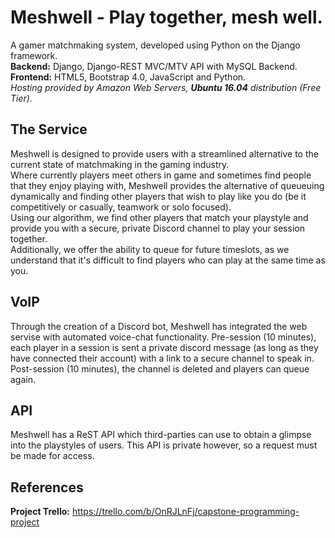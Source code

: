 # Meshwell - Play together, mesh well.
A gamer matchmaking system, developed using Python on the Django framework.  
**Backend:** Django, Django-REST MVC/MTV API with MySQL Backend.  
**Frontend:** HTML5, Bootstrap 4.0, JavaScript and Python.  
*Hosting provided by Amazon Web Servers, **Ubuntu 16.04** distribution (Free Tier).*

## The Service
Meshwell is designed to provide users with a streamlined alternative to the current state of matchmaking in the gaming industry.  
Where currently players meet others in game and sometimes find people that they enjoy playing with, Meshwell provides the alternative of queueuing dynamically and finding other players that wish to play like you do (be it competitively or casually, teamwork or solo focused).  
Using our algorithm, we find other players that match your playstyle and provide you with a secure, private Discord channel to play your session together.  
Additionally, we offer the ability to queue for future timeslots, as we understand that it's difficult to find players who can play at the same time as you.  

## VoIP
Through the creation of a Discord bot, Meshwell has integrated the web servise with automated voice-chat functionality.
Pre-session (10 minutes), each player in a session is sent a private discord message (as long as they have connected their account) with a link to a secure channel to speak in.
Post-session (10 minutes), the channel is deleted and players can queue again.

## API
Meshwell has a ReST API which third-parties can use to obtain a glimpse into the playstyles of users.
This API is private however, so a request must be made for access.

## References
**Project Trello:** https://trello.com/b/OnRJLnFj/capstone-programming-project  
